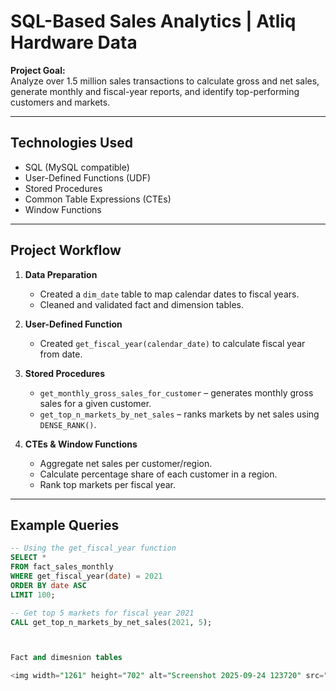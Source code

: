 # SQL-Based Sales Analytics | Atliq Hardware Data

**Project Goal:**  
Analyze over 1.5 million sales transactions to calculate gross and net sales, generate monthly and fiscal-year reports, and identify top-performing customers and markets.

---

## **Technologies Used**
- SQL (MySQL compatible)
- User-Defined Functions (UDF)
- Stored Procedures
- Common Table Expressions (CTEs)
- Window Functions

---

## **Project Workflow**
1. **Data Preparation**
   - Created a `dim_date` table to map calendar dates to fiscal years.
   - Cleaned and validated fact and dimension tables.

2. **User-Defined Function**
   - Created `get_fiscal_year(calendar_date)` to calculate fiscal year from date.

3. **Stored Procedures**
   - `get_monthly_gross_sales_for_customer` – generates monthly gross sales for a given customer.
   - `get_top_n_markets_by_net_sales` – ranks markets by net sales using `DENSE_RANK()`.

4. **CTEs & Window Functions**
   - Aggregate net sales per customer/region.
   - Calculate percentage share of each customer in a region.
   - Rank top markets per fiscal year.

---

## **Example Queries**
```sql
-- Using the get_fiscal_year function
SELECT * 
FROM fact_sales_monthly
WHERE get_fiscal_year(date) = 2021
ORDER BY date ASC
LIMIT 100;

-- Get top 5 markets for fiscal year 2021
CALL get_top_n_markets_by_net_sales(2021, 5);



Fact and dimesnion tables 

<img width="1261" height="702" alt="Screenshot 2025-09-24 123720" src="https://github.com/user-attachments/assets/58e24431-fd46-43bb-b32e-d3924651750a" />

 
